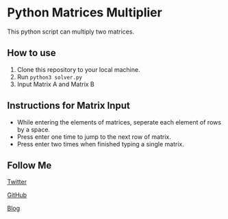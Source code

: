 # Python Matrices Multiplier
This python script can multiply two matrices.

## How to use
1. Clone this repository to your local machine.
2. Run `python3 solver.py`
3. Input Matrix A and Matrix B

## Instructions for Matrix Input
- While entering the elements of matrices, seperate each element of rows by a space.
- Press enter one time to jump to the next row of matrix.
- Press enter two times when finished typing a single matrix.

## Follow Me
[Twitter](https://twitter.com/SoniMooon)

[GitHub](https://github.com/MoonStorage)

[Blog](https://mooon.hashnode.dev)